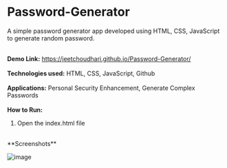 # Password-Generator

A simple password generator app developed using HTML, CSS, JavaScript to generate random password.<br><br>

**Demo Link:** https://jeetchoudhari.github.io/Password-Generator/
<br><br>
**Technologies used:** HTML, CSS, JavaScript, Github
<br><br>
**Applications:** Personal Security Enhancement, Generate Complex Passwords
<br><br>
**How to Run:**
1. Open the index.html file
<br>
**Screenshots**

![image](https://github.com/jeetchoudhari/Password-Generator/assets/41011755/cc8bfc85-3880-4251-a7d2-2c7294f399c3)
